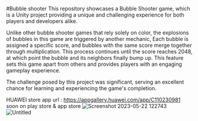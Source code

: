 #Bubble shooter
This repository showcases a Bubble Shooter game, which is a Unity project providing a unique and challenging experience for both players and developers alike.

Unlike other bubble shooter games that rely solely on color, the explosions of bubbles in this game are triggered by another mechanic, Each bubble is assigned a specific score, and bubbles with the same score merge together through multiplication. This process continues until the score reaches 2048, at which point the bubble and its neighbors finally bump up. This feature sets this game apart from others and provides players with an engaging gameplay experience.

The challenge posed by this project was significant, serving an excellent chance for learning and experiencing the game's completion.

HUAWEI store app url : https://appgallery.huawei.com/app/C110230981
soon on play store & app store
![Screenshot 2023-05-22 122743](https://github.com/eckual/BubbleShooter-ENVAST/assets/67714398/a9c54b29-5e37-4799-8010-67ed88168d76)
![Untitled](https://github.com/eckual/BubbleShooter-ENVAST/assets/67714398/bc02ddbb-cc7e-4683-9593-d83910e97a78)
